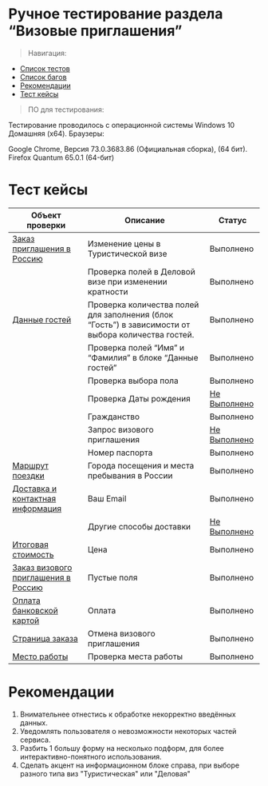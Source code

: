 # Ручное тестирование раздела “Визовые приглашения”
> Навигация:

- [Список тестов](TEST.md)
- [Список багов](BUGS.md)
- [Рекомендации](#rec)
- [Тест кейсы](#testkeys)

> ПО для тестирования:

Тестирование проводилось с операционной системы Windows 10 Домашняя (x64). 
Браузеры:

Google Chrome, Версия 73.0.3683.86 (Официальная сборка), (64 бит).
Firefox Quantum 65.0.1 (64-бит)

<a name="testkeys"></a>
# Тест кейсы

| Объект проверки | Описание | Статус |
| ------ | ------ | ------ |
| [Заказ приглашения в Россию](TEST.md#test1) | Изменение цены в Туристической визе | Выполнено |
|  | Проверка полей в Деловой визе при изменении кратности | Выполнено |
| [Данные гостей](TEST.md#test2) | Проверка количества полей для заполнения (блок “Гость”) в зависимости от выбора количества гостей. | Выполнено |
|  | Проверка полей “Имя” и “Фамилия” в блоке “Данные гостей” | Выполнено |
|  | Проверка выбора пола | Выполнено |
|  | Проверка Даты рождения | [Не Выполнено](BUGS.md#bug1) |
|  | Гражданство | Выполнено |
|  | Запрос визового приглашения | [Не Выполнено](BUGS.md#bug3) |
|  | Номер паспорта | Выполнено |
| [Маршрут поездки](TEST.md#test3) | Города посещения и места пребывания в России | Выполнено |
| [Доставка и контактная информация](TEST.md#test4) | Ваш Email | Выполнено |
|  | Другие способы доставки | [Не Выполнено](BUGS.md#bug4) |
| [Итоговая стоимость](TEST.md#test5) | Цена | Выполнено |
| [Заказ визового приглашения в Россию](TEST.md#test6) | Пустые поля | Выполнено |
| [Оплата банковской картой](TEST.md#test7) | Оплата | Выполнено |
| [Страница заказа](TEST.md#test8) | Отмена визового приглашения | Выполнено |
| [Место работы](TEST.md#test9) | Проверка места работы | Выполнено |

<a name="rec"></a>
# Рекомендации
1) Внимательнее отнестись к обработке некорректно введённых данных.
2) Уведомлять пользователя о невозможности некоторых частей сервиса.
3) Разбить 1 большу форму на несколько подформ, для более интерактивно-понятного использования.
4) Сделать акцент на информационном блоке справа, при выборе разного типа виз "Туристическая" или "Деловая"
